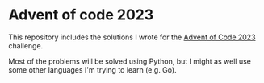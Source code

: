 # Advent of code 2023

This repository includes the solutions I wrote for the [Advent of Code 2023](https://adventofcode.com/2023) challenge.

Most of the problems will be solved using Python, but I might as well use some other languages I'm trying to learn (e.g. Go).